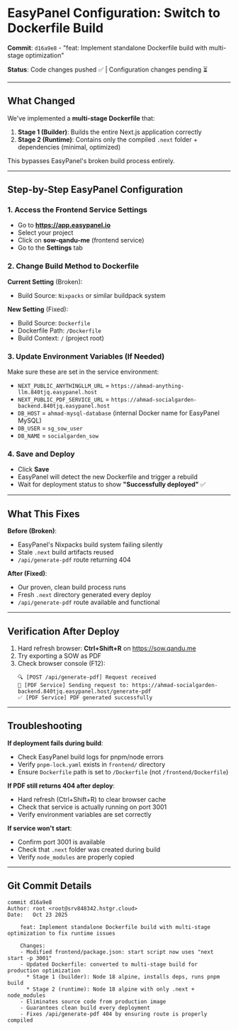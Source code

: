 # EasyPanel Configuration: Switch to Dockerfile Build

**Commit**: `d16a9e8` - "feat: Implement standalone Dockerfile build with multi-stage optimization"

**Status**: Code changes pushed ✅ | Configuration changes pending ⏳

---

## What Changed

We've implemented a **multi-stage Dockerfile** that:
1. **Stage 1 (Builder)**: Builds the entire Next.js application correctly
2. **Stage 2 (Runtime)**: Contains only the compiled `.next` folder + dependencies (minimal, optimized)

This bypasses EasyPanel's broken build process entirely.

---

## Step-by-Step EasyPanel Configuration

### 1. Access the Frontend Service Settings
- Go to **https://app.easypanel.io**
- Select your project
- Click on **sow-qandu-me** (frontend service)
- Go to the **Settings** tab

### 2. Change Build Method to Dockerfile

**Current Setting** (Broken):
- Build Source: `Nixpacks` or similar buildpack system

**New Setting** (Fixed):
- Build Source: `Dockerfile`
- Dockerfile Path: `/Dockerfile`
- Build Context: `/` (project root)

### 3. Update Environment Variables (If Needed)

Make sure these are set in the service environment:
- `NEXT_PUBLIC_ANYTHINGLLM_URL` = `https://ahmad-anything-llm.840tjq.easypanel.host`
- `NEXT_PUBLIC_PDF_SERVICE_URL` = `https://ahmad-socialgarden-backend.840tjq.easypanel.host`
- `DB_HOST` = `ahmad-mysql-database` (internal Docker name for EasyPanel MySQL)
- `DB_USER` = `sg_sow_user`
- `DB_NAME` = `socialgarden_sow`

### 4. Save and Deploy

- Click **Save**
- EasyPanel will detect the new Dockerfile and trigger a rebuild
- Wait for deployment status to show **"Successfully deployed"** ✅

---

## What This Fixes

**Before (Broken)**:
- EasyPanel's Nixpacks build system failing silently
- Stale `.next` build artifacts reused
- `/api/generate-pdf` route returning 404

**After (Fixed)**:
- Our proven, clean build process runs
- Fresh `.next` directory generated every deploy
- `/api/generate-pdf` route available and functional

---

## Verification After Deploy

1. Hard refresh browser: **Ctrl+Shift+R** on https://sow.qandu.me
2. Try exporting a SOW as PDF
3. Check browser console (F12):
   ```
   🔍 [POST /api/generate-pdf] Request received
   📨 [PDF Service] Sending request to: https://ahmad-socialgarden-backend.840tjq.easypanel.host/generate-pdf
   ✅ [PDF Service] PDF generated successfully
   ```

---

## Troubleshooting

**If deployment fails during build**:
- Check EasyPanel build logs for pnpm/node errors
- Verify `pnpm-lock.yaml` exists in `frontend/` directory
- Ensure `Dockerfile` path is set to `/Dockerfile` (not `/frontend/Dockerfile`)

**If PDF still returns 404 after deploy**:
- Hard refresh (Ctrl+Shift+R) to clear browser cache
- Check that service is actually running on port 3001
- Verify environment variables are set correctly

**If service won't start**:
- Confirm port 3001 is available
- Check that `.next` folder was created during build
- Verify `node_modules` are properly copied

---

## Git Commit Details

```
commit d16a9e8
Author: root <root@srv848342.hstgr.cloud>
Date:   Oct 23 2025

    feat: Implement standalone Dockerfile build with multi-stage optimization to fix runtime issues
    
    Changes:
    - Modified frontend/package.json: start script now uses "next start -p 3001"
    - Updated Dockerfile: converted to multi-stage build for production optimization
      * Stage 1 (builder): Node 18 alpine, installs deps, runs pnpm build
      * Stage 2 (runtime): Node 18 alpine with only .next + node_modules
    - Eliminates source code from production image
    - Guarantees clean build every deployment
    - Fixes /api/generate-pdf 404 by ensuring route is properly compiled
```

